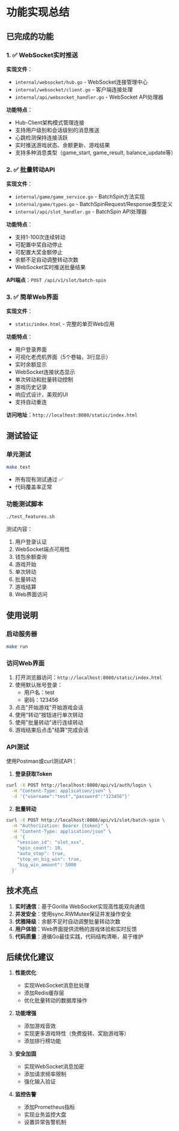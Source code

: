 # 功能实现总结

## 已完成的功能

### 1. ✅ WebSocket实时推送
**实现文件**：
- `internal/websocket/hub.go` - WebSocket连接管理中心
- `internal/websocket/client.go` - 客户端连接处理
- `internal/api/websocket_handler.go` - WebSocket API处理器

**功能特点**：
- Hub-Client架构模式管理连接
- 支持用户级别和会话级别的消息推送
- 心跳检测保持连接活跃
- 实时推送游戏状态、余额更新、游戏结果
- 支持多种消息类型（game_start, game_result, balance_update等）

### 2. ✅ 批量转动API
**实现文件**：
- `internal/game/game_service.go` - BatchSpin方法实现
- `internal/game/types.go` - BatchSpinRequest/Response类型定义
- `internal/api/slot_handler.go` - BatchSpin API处理器

**功能特点**：
- 支持1-100次连续转动
- 可配置中奖自动停止
- 可配置大奖金额停止
- 余额不足自动调整转动次数
- WebSocket实时推送批量结果

**API端点**：`POST /api/v1/slot/batch-spin`

### 3. ✅ 简单Web界面
**实现文件**：
- `static/index.html` - 完整的单页Web应用

**功能特点**：
- 用户登录界面
- 可视化老虎机界面（5个卷轴，3行显示）
- 实时余额显示
- WebSocket连接状态显示
- 单次转动和批量转动控制
- 游戏历史记录
- 响应式设计，美观的UI
- 支持自动重连

**访问地址**：`http://localhost:8080/static/index.html`

## 测试验证

### 单元测试
```bash
make test
```
- 所有现有测试通过 ✅
- 代码覆盖率正常

### 功能测试脚本
```bash
./test_features.sh
```
测试内容：
1. 用户登录认证
2. WebSocket端点可用性
3. 钱包余额查询
4. 游戏开始
5. 单次转动
6. 批量转动
7. 游戏结算
8. Web界面访问

## 使用说明

### 启动服务器
```bash
make run
```

### 访问Web界面
1. 打开浏览器访问：`http://localhost:8080/static/index.html`
2. 使用默认账号登录：
   - 用户名：test
   - 密码：123456
3. 点击"开始游戏"开始游戏会话
4. 使用"转动"按钮进行单次转动
5. 使用"批量转动"进行连续转动
6. 游戏结束后点击"结算"完成会话

### API测试
使用Postman或curl测试API：

1. **登录获取Token**
```bash
curl -X POST http://localhost:8080/api/v1/auth/login \
  -H "Content-Type: application/json" \
  -d '{"username":"test","password":"123456"}'
```

2. **批量转动**
```bash
curl -X POST http://localhost:8080/api/v1/slot/batch-spin \
  -H "Authorization: Bearer {token}" \
  -H "Content-Type: application/json" \
  -d '{
    "session_id": "slot_xxx",
    "spin_count": 10,
    "auto_stop": true,
    "stop_on_big_win": true,
    "big_win_amount": 5000
  }'
```

## 技术亮点

1. **实时通信**：基于Gorilla WebSocket实现高性能双向通信
2. **并发安全**：使用sync.RWMutex保证并发操作安全
3. **优雅降级**：余额不足时自动调整批量转动次数
4. **用户体验**：Web界面提供流畅的游戏体验和实时反馈
5. **代码质量**：遵循Go最佳实践，代码结构清晰，易于维护

## 后续优化建议

1. **性能优化**
   - 实现WebSocket消息批处理
   - 添加Redis缓存层
   - 优化批量转动的数据库操作

2. **功能增强**
   - 添加游戏音效
   - 实现更多游戏特性（免费旋转、奖励游戏等）
   - 添加排行榜功能

3. **安全加固**
   - 实现WebSocket消息加密
   - 添加请求频率限制
   - 强化输入验证

4. **监控告警**
   - 添加Prometheus指标
   - 实现业务监控大盘
   - 设置异常告警机制